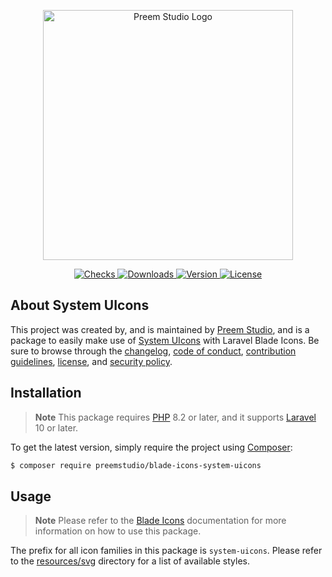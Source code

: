 <p align="center">
    <a href="https://preem.studio" target="_blank">
        <img src="https://raw.githubusercontent.com/PreemStudio/assets/main/logo-text.svg" width="400" alt="Preem Studio Logo" />
    </a>
</p>

<p align="center">
    <a href="https://github.com/PreemStudio/blade-icons-system-uicons/actions">
        <img src="https://badge.sh/github/check-runs/PreemStudio/blade-icons-system-uicons" alt="Checks" />
    </a>
    <a href="https://packagist.org/packages/preemstudio/blade-icons-system-uicons">
        <img src="https://badge.sh/packagist/downloads/PreemStudio/blade-icons-system-uicons" alt="Downloads" />
    </a>
    <a href="https://packagist.org/packages/preemstudio/blade-icons-system-uicons">
        <img src="https://badge.sh/packagist/version/PreemStudio/blade-icons-system-uicons" alt="Version" />
    </a>
    <a href="https://packagist.org/packages/preemstudio/blade-icons-system-uicons">
        <img src="https://badge.sh/packagist/license/PreemStudio/blade-icons-system-uicons" alt="License" />
    </a>
</p>

## About System UIcons

This project was created by, and is maintained by [Preem Studio](https://github.com/PreemStudio), and is a package to easily make use of [System UIcons](https://github.com/CoreyGinnivan/system-uicons) with Laravel Blade Icons. Be sure to browse through the [changelog](CHANGELOG.md), [code of conduct](.github/CODE_OF_CONDUCT.md), [contribution guidelines](.github/CONTRIBUTING.md), [license](LICENSE), and [security policy](.github/SECURITY.md).

## Installation

> **Note**
> This package requires [PHP](https://www.php.net/) 8.2 or later, and it supports [Laravel](https://laravel.com/) 10 or later.

To get the latest version, simply require the project using [Composer](https://getcomposer.org/):

```bash
$ composer require preemstudio/blade-icons-system-uicons
```

## Usage

> **Note**
> Please refer to the [Blade Icons](https://github.com/PreemStudio/blade-icons) documentation for more information on how to use this package.

The prefix for all icon families in this package is `system-uicons`. Please refer to the [resources/svg](/resources/svg) directory for a list of available styles.
